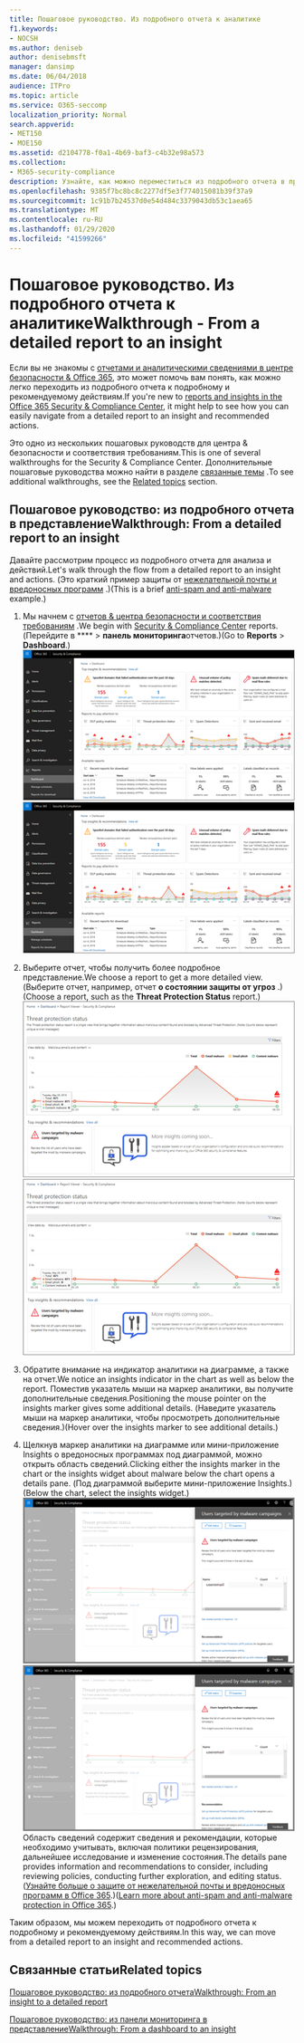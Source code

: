 ```yaml
---
title: Пошаговое руководство. Из подробного отчета к аналитике
f1.keywords:
- NOCSH
ms.author: deniseb
author: denisebmsft
manager: dansimp
ms.date: 06/04/2018
audience: ITPro
ms.topic: article
ms.service: O365-seccomp
localization_priority: Normal
search.appverid:
- MET150
- MOE150
ms.assetid: d2104778-f0a1-4b69-baf3-c4b32e98a573
ms.collection:
- M365-security-compliance
description: Узнайте, как можно переместиться из подробного отчета в представление о рекомендуемых действиях в центре &amp; безопасности и соответствия требованиям.
ms.openlocfilehash: 9385f7bc8bc8c2277df5e3f774015081b39f37a9
ms.sourcegitcommit: 1c91b7b24537d0e54d484c3379043db53c1aea65
ms.translationtype: MT
ms.contentlocale: ru-RU
ms.lasthandoff: 01/29/2020
ms.locfileid: "41599266"
---
```

# <a name="walkthrough---from-a-detailed-report-to-an-insight"></a><span data-ttu-id="ebace-103">Пошаговое руководство. Из подробного отчета к аналитике</span><span class="sxs-lookup"><span data-stu-id="ebace-103">Walkthrough - From a detailed report to an insight</span></span>

<span data-ttu-id="ebace-104">Если вы не знакомы с [отчетами и аналитическими сведениями в центре безопасности &amp; Office 365](reports-and-insights-in-security-and-compliance.md), это может помочь вам понять, как можно легко переходить из подробного отчета к подробному и рекомендуемому действиям.</span><span class="sxs-lookup"><span data-stu-id="ebace-104">If you're new to [reports and insights in the Office 365 Security &amp; Compliance Center](reports-and-insights-in-security-and-compliance.md), it might help to see how you can easily navigate from a detailed report to an insight and recommended actions.</span></span> 
  
<span data-ttu-id="ebace-105">Это одно из нескольких пошаговых руководств для центра &amp; безопасности и соответствия требованиям.</span><span class="sxs-lookup"><span data-stu-id="ebace-105">This is one of several walkthroughs for the Security &amp; Compliance Center.</span></span> <span data-ttu-id="ebace-106">Дополнительные пошаговые руководства можно найти в разделе [связанные темы](#related-topics) .</span><span class="sxs-lookup"><span data-stu-id="ebace-106">To see additional walkthroughs, see the [Related topics](#related-topics) section.</span></span> 
  
## <a name="walkthrough-from-a-detailed-report-to-an-insight"></a><span data-ttu-id="ebace-107">Пошаговое руководство: из подробного отчета в представление</span><span class="sxs-lookup"><span data-stu-id="ebace-107">Walkthrough: From a detailed report to an insight</span></span>

<span data-ttu-id="ebace-108">Давайте рассмотрим процесс из подробного отчета для анализа и действий.</span><span class="sxs-lookup"><span data-stu-id="ebace-108">Let's walk through the flow from a detailed report to an insight and actions.</span></span> <span data-ttu-id="ebace-109">(Это краткий пример защиты от [нежелательной почты и вредоносных программ](anti-spam-and-anti-malware-protection.md) .)</span><span class="sxs-lookup"><span data-stu-id="ebace-109">(This is a brief [anti-spam and anti-malware](anti-spam-and-anti-malware-protection.md) example.)</span></span> 
  
1. <span data-ttu-id="ebace-110">Мы начнем с [отчетов &amp; центра безопасности и соответствия требованиям](https://protection.office.com) .</span><span class="sxs-lookup"><span data-stu-id="ebace-110">We begin with [Security &amp; Compliance Center](https://protection.office.com) reports.</span></span> <span data-ttu-id="ebace-111">(Перейдите в \*\*\*\* \> **панель мониторинга**отчетов.)</span><span class="sxs-lookup"><span data-stu-id="ebace-111">(Go to **Reports** \> **Dashboard**.)</span></span> <br/><span data-ttu-id="ebace-112">![В центре безопасности &amp; и соответствия требованиям выберите панель мониторинга \> отчетов](../media/68f3bb7c-b4f7-4cca-904b-478643a93c94.png)</span><span class="sxs-lookup"><span data-stu-id="ebace-112">![In the Security &amp; Compliance Center, go to Reports \> Dashboard](../media/68f3bb7c-b4f7-4cca-904b-478643a93c94.png)</span></span>
  
2. <span data-ttu-id="ebace-113">Выберите отчет, чтобы получить более подробное представление.</span><span class="sxs-lookup"><span data-stu-id="ebace-113">We choose a report to get a more detailed view.</span></span> <span data-ttu-id="ebace-114">(Выберите отчет, например, отчет **о состоянии защиты от угроз** .)</span><span class="sxs-lookup"><span data-stu-id="ebace-114">(Choose a report, such as the **Threat Protection Status** report.)</span></span><br/><span data-ttu-id="ebace-115">![Отчет о состоянии защиты от угроз, в котором отображается аналитика](../media/f47d7dbd-816a-47ba-b8db-53919fbed192.png)</span><span class="sxs-lookup"><span data-stu-id="ebace-115">![Threat Protection Status report showing insights](../media/f47d7dbd-816a-47ba-b8db-53919fbed192.png)</span></span>
  
3. <span data-ttu-id="ebace-116">Обратите внимание на индикатор аналитики на диаграмме, а также на отчет.</span><span class="sxs-lookup"><span data-stu-id="ebace-116">We notice an insights indicator in the chart as well as below the report.</span></span> <span data-ttu-id="ebace-117">Поместив указатель мыши на маркер аналитики, вы получите дополнительные сведения.</span><span class="sxs-lookup"><span data-stu-id="ebace-117">Positioning the mouse pointer on the insights marker gives some additional details.</span></span> <span data-ttu-id="ebace-118">(Наведите указатель мыши на маркер аналитики, чтобы просмотреть дополнительные сведения.)</span><span class="sxs-lookup"><span data-stu-id="ebace-118">(Hover over the insights marker to see additional details.)</span></span>
    
4. <span data-ttu-id="ebace-119">Щелкнув маркер аналитики на диаграмме или мини-приложение Insights о вредоносных программах под диаграммой, можно открыть область сведений.</span><span class="sxs-lookup"><span data-stu-id="ebace-119">Clicking either the insights marker in the chart or the insights widget about malware below the chart opens a details pane.</span></span> <span data-ttu-id="ebace-120">(Под диаграммой выберите мини-приложение Insights.)</span><span class="sxs-lookup"><span data-stu-id="ebace-120">(Below the chart, select the insights widget.)</span></span><br/><span data-ttu-id="ebace-121">![Сведения об вредоносных программах](../media/2c8bccc5-ca4e-4bb9-ad4c-55fcee0535b7.png)</span><span class="sxs-lookup"><span data-stu-id="ebace-121">![Details for insights about malware](../media/2c8bccc5-ca4e-4bb9-ad4c-55fcee0535b7.png)</span></span><br/><span data-ttu-id="ebace-122">Область сведений содержит сведения и рекомендации, которые необходимо учитывать, включая политики рецензирования, дальнейшее исследование и изменение состояния.</span><span class="sxs-lookup"><span data-stu-id="ebace-122">The details pane provides information and recommendations to consider, including reviewing policies, conducting further exploration, and editing status.</span></span> <span data-ttu-id="ebace-123">([Узнайте больше о защите от нежелательной почты и вредоносных программ в Office 365](anti-spam-and-anti-malware-protection.md).)</span><span class="sxs-lookup"><span data-stu-id="ebace-123">([Learn more about anti-spam and anti-malware protection in Office 365](anti-spam-and-anti-malware-protection.md).)</span></span>
    
<span data-ttu-id="ebace-124">Таким образом, мы можем переходить от подробного отчета к подробному и рекомендуемому действиям.</span><span class="sxs-lookup"><span data-stu-id="ebace-124">In this way, we can move from a detailed report to an insight and recommended actions.</span></span> 
  
## <a name="related-topics"></a><span data-ttu-id="ebace-125">Связанные статьи</span><span class="sxs-lookup"><span data-stu-id="ebace-125">Related topics</span></span>

[<span data-ttu-id="ebace-126">Пошаговое руководство: из подробного отчета</span><span class="sxs-lookup"><span data-stu-id="ebace-126">Walkthrough: From an insight to a detailed report</span></span>](from-an-insight-to-a-detailed-report.md)
  
[<span data-ttu-id="ebace-127">Пошаговое руководство: из панели мониторинга в представление</span><span class="sxs-lookup"><span data-stu-id="ebace-127">Walkthrough: From a dashboard to an insight</span></span>](from-a-dashboard-to-an-insight.md)
  

